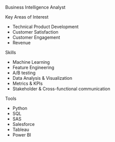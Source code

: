 Business Intelligence Analyst

Key Areas of Interest
- Technical Product Development
- Customer Satisfaction
- Customer Engagement
- Revenue

Skills
- Machine Learning
- Feature Engineering
- A/B testing
- Data Analysis & Visualization
- Metrics & KPIs
- Stakeholder & Cross-functional communication

Tools
 - Python
 - SQL
 - SAS
 - Salesforce
 - Tableau
 - Power BI


